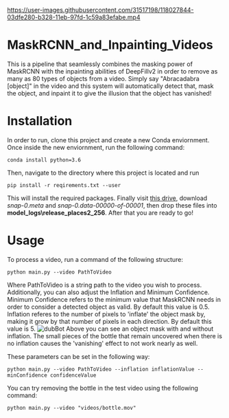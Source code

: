 
https://user-images.githubusercontent.com/31517198/118027844-03dfe280-b328-11eb-97fd-1c59a83efabe.mp4

# MaskRCNN_and_Inpainting_Videos
This is a pipeline that seamlessly combines the masking power of MaskRCNN with the inpainting abilities of DeepFillv2 in order to remove as many as 80 types of objects from a video. Simply say "Abracadabra [object]" in the video and this system will automatically detect that, mask the object, and inpaint it to give the illusion that the object has vanished!
# Installation
In order to run, clone this project and create a new Conda enviornment. Once inside the new enviornment, run the following command:
```
conda install python=3.6
```
Then, navigate to the directory where this project is located and run
```
pip install -r reqirements.txt --user
```
This will install the required packages. Finally visit [this drive](https://drive.google.com/drive/folders/1y7Irxm3HSHGvp546hZdAZwuNmhLUVcjO), download *snap-0.meta* and *snap-0.data-00000-of-00001*, then drop these files into **model_logs\release_places2_256**.
After that you are ready to go!
# Usage
To process a video, run a command of the following structure:
```
python main.py --video PathToVideo
```
Where PathToVideo is a string path to the video you wish to process. Additionally, you can also adjust the Inflation and Minimum Confidence. Minimum Confidence refers to the minimum value that MaskRCNN needs in order to consider a detected object as valid. By default this value is 0.5. Inflation referes to the number of pixels to 'inflate' the object mask by, making it grow by that number of pixels in each direction. By default this value is 5. 
![dubBot](https://user-images.githubusercontent.com/31517198/118028235-781a8600-b328-11eb-824c-3e61d367fa72.png)
Above you can see an object mask with and without inflation. The small pieces of the bottle that remain uncovered when there is no inflation causes the 'vanishing' effect to not work nearly as well.

These parameters can be set in the following way:
```
python main.py --video PathToVideo --inflation inflationValue --minConfidence confidenceValue
```

You can try removing the bottle in the test video using the following command:
```
python main.py --video "videos/bottle.mov"
```
